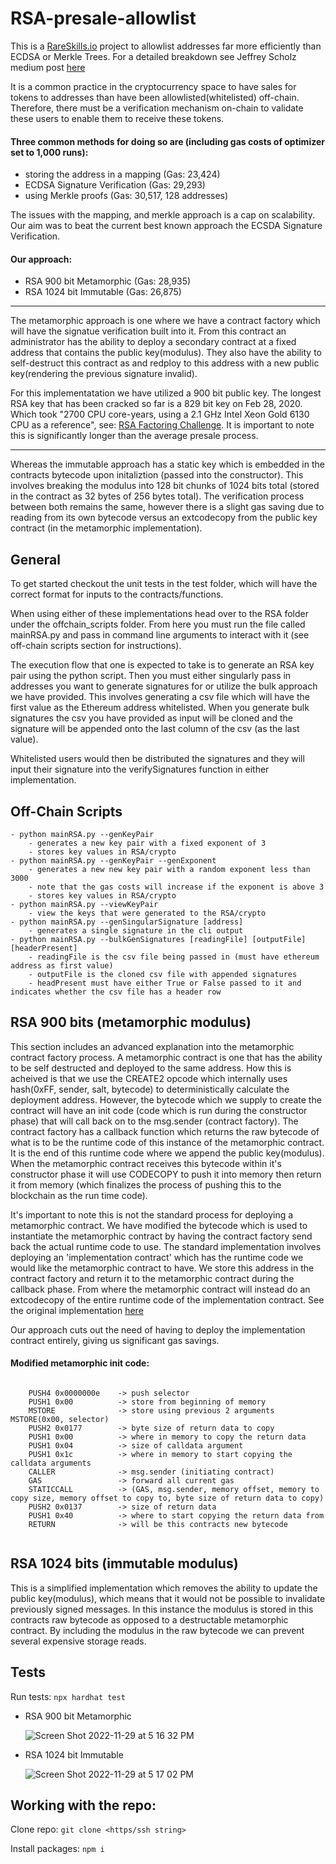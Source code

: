 # RSA-presale-allowlist
This is a [RareSkills.io](https://RareSkills.io) project to allowlist addresses far more efficiently than ECDSA or Merkle Trees.
For a detailed breakdown see Jeffrey Scholz medium post [here](https://medium.com/donkeverse/hardcore-gas-savings-in-nft-minting-part-2-signatures-vs-merkle-trees-917c43c59b07)

It is a common practice in the cryptocurrency space to have sales for tokens to addresses than have been allowlisted(whitelisted) off-chain. Therefore, there must be a verification mechanism on-chain to validate these users to enable them to receive these tokens.

#### Three common methods for doing so are (including gas costs of optimizer set to 1,000 runs):
- storing the address in a mapping (Gas: 23,424) 
- ECDSA Signature Verification (Gas: 29,293) 
- using Merkle proofs (Gas: 30,517, 128 addresses) 

The issues with the mapping, and merkle approach is a cap on scalability. Our aim was to beat
the current best known approach the ECSDA Signature Verification.

#### Our approach:
- RSA 900 bit Metamorphic (Gas: 28,935)  
- RSA 1024 bit Immutable (Gas: 26,875)  

<hr>

The metamorphic approach is one where we have a contract factory which will have the signatue verification built into it. From this contract an administrator has the ability to deploy a secondary contract at a fixed address that contains the public key(modulus). They also have the ability to self-destruct this contract as and redploy to this address with a new public key(rendering the previous signature invalid).

For this implementatation we have utilized a 900 bit public key. The longest RSA key that has been cracked so far is a 829 bit key on Feb 28, 2020. Which took "2700 CPU core-years, using a 2.1 GHz Intel Xeon Gold 6130 CPU as a reference", see: [RSA Factoring Challenge](https://en.wikipedia.org/wiki/RSA_Factoring_Challenge#The_prizes_and_records). It is important to note this is significantly longer than the average presale process.  
<hr>

Whereas the immutable approach has a static key which is embedded in the contracts bytecode upon initaliztion (passed into the constructor). This involves breaking the modulus into 128 bit chunks of 1024 bits total (stored in the contract as 32 bytes of 256 bytes total). The verification process between both remains the same, however there is a slight gas saving due to reading from its own bytecode versus an extcodecopy from the public key contract (in the metamorphic implementation). 

## General
To get started checkout the unit tests in the test folder, which will have the correct format for inputs to the contracts/functions.

When using either of these implementations head over to the RSA folder under the offchain_scripts folder. From here you must run the file called mainRSA.py and pass in command line arguments to interact with it (see off-chain scripts section for instructions).

The execution flow that one is expected to take is to generate an RSA key pair using the python script. Then you must either singularly pass in addresses you want to generate signatures for or utilize the bulk approach we have provided. This involves generating a csv file which will have the first value as the Ethereum address whitelisted. When you generate bulk signatures the csv you have provided as input will be cloned and the signature will be appended onto the last column of the csv (as the last value). 

Whitelisted users would then be distributed the signatures and they will input their signature into the verifySignatures function in either implementation. 

## Off-Chain Scripts
    - python mainRSA.py --genKeyPair
        - generates a new key pair with a fixed exponent of 3
        - stores key values in RSA/crypto
    - python mainRSA.py --genKeyPair --genExponent
        - generates a new new key pair with a random exponent less than 3000
        - note that the gas costs will increase if the exponent is above 3
        - stores key values in RSA/crypto
    - python mainRSA.py --viewKeyPair
        - view the keys that were generated to the RSA/crypto
    - python mainRSA.py --genSingularSignature [address]
        - generates a single signature in the cli output 
    - python mainRSA.py --bulkGenSignatures [readingFile] [outputFile] [headerPresent]
        - readingFile is the csv file being passed in (must have ethereum address as first value)
        - outputFile is the cloned csv file with appended signatures
        - headPresent must have either True or False passed to it and indicates whether the csv file has a header row
 
## RSA 900 bits (metamorphic modulus)
This section includes an advanced explanation into the metamorphic contract factory process. A metamorphic contract is one that has the ability to be self destructed and deployed to the same address. How this is acheived is that we use the CREATE2 opcode which internally uses hash(0xFF, sender, salt, bytecode) to deterministically calculate the deployment address. However, the bytecode which we supply to create the contract will have an init code (code which is run during the constructor phase) that will call back on to the msg.sender (contract factory). The contract factory has a callback function which returns the raw bytecode of what is to be the runtime code of this instance of the metamorphic contract. It is the end of this runtime code where we append the public key(modulus). When the metamorphic contract receives this bytecode within it's constructor phase it will use CODECOPY to push it into memory then return it from memory (which finalizes the process of pushing this to the blockchain as the run time code).

It's important to note this is not the standard process for deploying a metamorphic contract. We have modified the bytecode which is used to instantiate the metamorphic contract by having the contract factory send back the actual runtime code to use. The standard implementation involves deploying an 'implementation contract' which has the runtime code we would like the metamorphic contract to have. We store this address in the contract factory and return it to the metamorphic contract during the callback phase. From where the metamorphic contract will instead do an extcodecopy of the entire runtime code of the implementation contract. See the original implementation [here](https://github.com/0age/metamorphic)

Our approach cuts out the need of having to deploy the implementation contract entirely, giving us significant gas savings.

#### Modified metamorphic init code:
```
 
    PUSH4 0x0000000e    -> push selector
    PUSH1 0x00          -> store from beginning of memory
    MSTORE              -> store using previous 2 arguments MSTORE(0x00, selector)
    PUSH2 0x0177        -> byte size of return data to copy
    PUSH1 0x00          -> where in memory to copy the return data
    PUSH1 0x04          -> size of calldata argument
    PUSH1 0x1c          -> where in memory to start copying the calldata arguments
    CALLER              -> msg.sender (initiating contract)
    GAS                 -> forward all current gas
    STATICCALL          -> (GAS, msg.sender, memory offset, memory to copy size, memory offset to copy to, byte size of return data to copy)
    PUSH2 0x0137        -> size of return data
    PUSH1 0x40          -> where to start copying the return data from
    RETURN              -> will be this contracts new bytecode
  
```

## RSA 1024 bits (immutable modulus)
This is a simplified implementation which removes the ability to update the public key(modulus), which means that it would not be possible to invalidate previously signed messages. In this instance the modulus is stored in this contracts raw bytecode as opposed to a destructable metamorphic contract. By including the modulus in the raw bytecode we can prevent several expensive storage reads.

## Tests
Run tests: `npx hardhat test`

- RSA 900 bit Metamorphic

    ![Screen Shot 2022-11-29 at 5 16 32 PM](https://user-images.githubusercontent.com/22263098/204660396-baa45bc0-aeae-4089-b8a6-359de41eb54e.png)

- RSA 1024 bit Immutable

    ![Screen Shot 2022-11-29 at 5 17 02 PM](https://user-images.githubusercontent.com/22263098/204660440-da7990f0-1903-4592-863a-9cf479ced42a.png)



## Working with the repo:

Clone repo: `git clone <https/ssh string>`

Install packages: `npm i`
